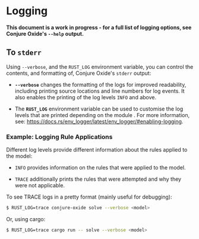 # Logging 

**This document is a work in progress - for a full list of logging options,
see Conjure Oxide's `--help` output.**

## To `stderr`

Using `--verbose`, and the `RUST_LOG` environment variable, you can control the
contents, and formatting of, Conjure Oxide's `stderr` output:

+ **`--verbose`** changes the formatting of the logs for improved readability,
  including printing source locations and line numbers for log events. It also
  enables the printing of the log levels `INFO` and above.

+ The **`RUST_LOG`** environment variable can be used to customise the
  log levels that are printed depending on the module . For more
  information, see:
  <https://docs.rs/env_logger/latest/env_logger/#enabling-logging>.

### Example: Logging Rule Applications

Different log levels provide different information about the rules applied to
the model:

+ `INFO` provides information on the rules that were applied to the model. 

+ `TRACE` additionally prints the rules that were attempted and why they were
  not applicable. 


To see TRACE logs in a pretty format (mainly useful for
debugging):

```sh
$ RUST_LOG=trace conjure-oxide solve --verbose <model>
```

Or, using cargo:

```sh
$ RUST_LOG=trace cargo run -- solve --verbose <model>
```


